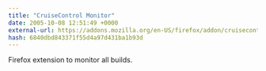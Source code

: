 ```yaml
---
title: "CruiseControl Monitor"
date: 2005-10-08 12:51:49 +0000
external-url: https://addons.mozilla.org/en-US/firefox/addon/cruisecontrol-monitor/?category=Developer%2520Tools&application=firefox&numpg=10&id=896
hash: 6840dbd843371f55d4a97d431ba1b93d
---
```


Firefox extension to monitor all builds.
